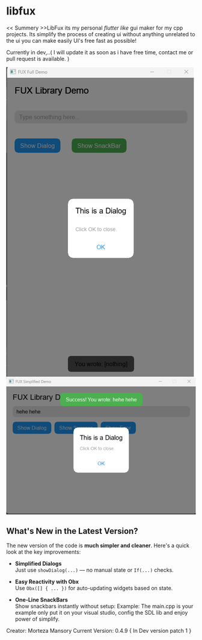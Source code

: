 # libfux
<< Summery >>LibFux its my personal _flutter like_ gui maker for my cpp projects.
Its simplify the process of creating ui without anything unrelated to the ui you can make easily UI's free fast as possible!

Currently in dev,..( I will update it as soon as i have free time, contact me or pull request is available. )

![Screenshot](screenshots/fuxexample1.png)
![Screenshot](screenshots/fuxexample2.png)


##  What's New in the Latest Version?

The new version of the code is **much simpler and cleaner**. Here's a quick look at the key improvements:

-  **Simplified Dialogs**  
  Just use `showDialog(...)` — no manual state or `If(...)` checks.

-  **Easy Reactivity with Obx**  
  Use `Obx([] { ... })` for auto-updating widgets based on state.

-  **One-Line SnackBars**  
  Show snackbars instantly without setup:
Example: The main.cpp is your example only put it on your visual studio, config the SDL lib and enjoy power of simplify.

Creator: Morteza Mansory
Current Version: 0.4.9 { In Dev version patch 1 }
